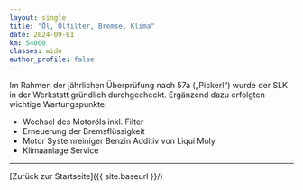 ```yaml
---
layout: single
title: "Öl, Ölfilter, Bremse, Klima"
date: 2024-09-01
km: 54000
classes: wide
author_profile: false
---
```


Im Rahmen der jährlichen Überprüfung nach 57a („Pickerl“) wurde der SLK in der Werkstatt gründlich durchgecheckt. Ergänzend dazu erfolgten wichtige Wartungspunkte:

- Wechsel des Motoröls inkl. Filter
- Erneuerung der Bremsflüssigkeit
- Motor Systemreiniger Benzin Additiv von Liqui Moly
- Klimaanlage Service
---

[Zurück zur Startseite]({{ site.baseurl }}/)
